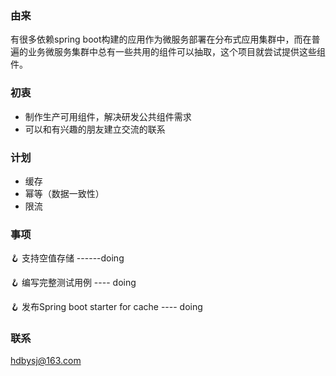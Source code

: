 ### 由来
有很多依赖spring boot构建的应用作为微服务部署在分布式应用集群中，而在普遍的业务微服务集群中总有一些共用的组件可以抽取，这个项目就尝试提供这些组件。
### 初衷
* 制作生产可用组件，解决研发公共组件需求
* 可以和有兴趣的朋友建立交流的联系

### 计划
* 缓存
* 幂等（数据一致性）
* 限流

### 事项
🪝 支持空值存储 ------doing

🪝 编写完整测试用例  ---- doing

🪝 发布Spring boot starter for cache ---- doing


### 联系
hdbysj@163.com
